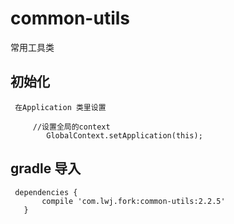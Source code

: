# common-utils
常用工具类
## 初始化
     在Application 类里设置
     
         //设置全局的context
            GlobalContext.setApplication(this);
            
## gradle 导入

     dependencies {
           compile 'com.lwj.fork:common-utils:2.2.5'
       }

